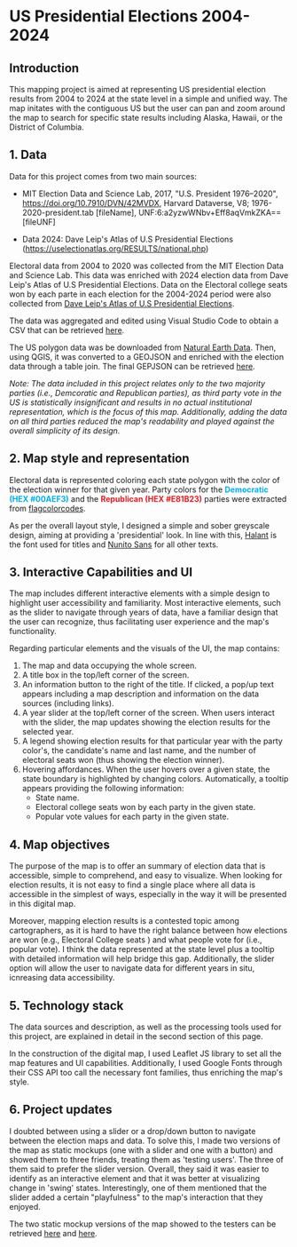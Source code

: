 # US Presidential Elections 2004-2024

## Introduction
This mapping project is aimed at representing US presidential election results from 2004 to 2024 at the state level in a simple and unified way. The map initates with the contiguous US but the user can pan and zoom around the map to search for specific state results including Alaska, Hawaii, or the District of Columbia.

## 1. Data
Data for this project comes from two main sources:
* MIT Election Data and Science Lab, 2017, "U.S. President 1976–2020", https://doi.org/10.7910/DVN/42MVDX, Harvard Dataverse, V8; 1976-2020-president.tab [fileName], UNF:6:a2yzwWNbv+Eff8aqVmkZKA== [fileUNF] 

* Data 2024: Dave Leip's Atlas of U.S Presidential Elections (https://uselectionatlas.org/RESULTS/national.php)

Electoral data from 2004 to 2020 was collected from the MIT Election Data and Science Lab. This data was enriched with 2024 election data from Dave Leip's Atlas of U.S Presidential Elections. Data on the Electoral college seats won by each parte in each election for the 2004-2024 period were also collected from [Dave Leip's Atlas of U.S Presidential Elections](https://uselectionatlas.org/).

The data was aggregated and edited using Visual Studio Code to obtain a CSV that can be retrieved [here](https://github.com/alexmunozviso/Election-Map-2004-2024/blob/main/data/us_election2004_2024.csv).

The US polygon data was be downloaded from  [Natural Earth Data](https://www.naturalearthdata.com/). Then, using QGIS, it was converted to a GEOJSON and enriched with the election data through a table join. The final GEPJSON can be retrieved [here](https://github.com/alexmunozviso/Election-Map-2004-2024/blob/main/data/us_50m_states_election2004_2024.geojson).  

_Note: The data included in this project relates only to the two majority parties (i.e., Demcoratic and Republican parties), as third party vote in the US is statistically insignificant and results in no actual institutional representation, which is the focus of this map. Additionally, adding the data on all third parties reduced the map's readability and played against the overall simplicity of its design._

## 2. Map style and representation
Electoral data is represented coloring each state polygon with the color of the election winner for that given year. Party colors for the <span style="color:#00AEF3;font-weight:700">Democratic (HEX #00AEF3)</span> and the <span style="color:#E81B23;font-weight:700">Republican (HEX #E81B23)</span> parties were extracted from [flagcolorcodes](https://www.flagcolorcodes.com/). 

As per the overall layout style, I designed a simple and sober greyscale design, aiming at providing a 'presidential' look. In line with this, [Halant](https://fonts.google.com/?query=halant) is the font used for titles and [Nunito Sans](https://fonts.google.com/specimen/Nunito+Sans) for all other texts.

## 3. Interactive Capabilities and UI
The map includes different interactive elements with a simple design to highlight user accessibility and familiarity. Most interactive elements, such as the slider to navigate through years of data, have a familiar design that the user can recognize, thus facilitating user experience and the map's functionality.

Regarding particular elements and the visuals of the UI, the map contains:
1. The map and data occupying the whole screen.
2. A title box in the top/left corner of the screen.
3. An information button to the right of the title. If clicked, a pop/up text appears including a map description and information on the data sources (including links).
4. A year slider at the top/left corner of the screen. When users interact with the slider, the map updates showing the election results for the selected year.
5. A legend showing election results for that particular year with the party color's, the candidate's name and last name, and the number of electoral seats won (thus showing the election winner).
6. Hovering affordances. When the user hovers over a given state, the state boundary is highlighted by changing colors. Automatically, a tooltip appears providing the following information:
   * State name.
   * Electoral college seats won by each party in the given state.
   * Popular vote values for each party in the given state.

## 4. Map objectives
The purpose of the map is to offer an summary of election data that is accessible, simple to comprehend, and easy to visualize. When looking for election results, it is not easy to find a single place where all data is accessible in the simplest of ways, especially in the way it will be presented in this digital map.

Moreover, mapping election results is a contested topic among cartographers, as it is hard to have the right balance between how elections are won (e.g., Electoral College seats ) and what people vote for (i.e., popular vote). I think the data represented at the state level plus a tooltip with detailed information will help bridge this gap. Additionally, the slider option will allow the user to navigate data for different years in situ, icnreasing data accessibility.

## 5. Technology stack
The data sources and description, as well as the processing tools used for this project, are explained in detail in the second section of this page.

In the construction of the digital map, I used Leaflet JS library to set all the map features and UI capabilities. Additionally, I used Google Fonts through their CSS API too call the necessary font families, thus enriching the map's style. 

## 6. Project updates
I doubted between using a slider or a drop/down button to navigate between the election maps and data. To solve this, I made two versions of the map as static mockups (one with a slider and one with a button) and showed them to three friends, treating them as 'testing users'. The three of them said to prefer the slider version. Overall, they said it was easier to identify as an interactive element and that it was better at visualizing change in 'swing' states. Interestingly, one of them mentioned that the slider added a certain "playfulness" to the map's interaction that they enjoyed.

The two static mockup versions of the map showed to the testers can be retrieved [here](https://github.com/alexmunozviso/Election-Map-2004-2024/blob/main/graphics/mockup-button.jpg) and [here](https://github.com/alexmunozviso/Election-Map-2004-2024/blob/main/graphics/mockup-slider.jpg).




